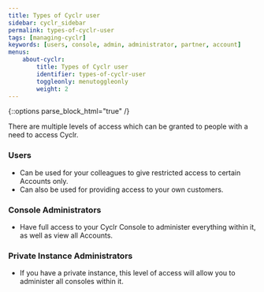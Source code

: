 ```yaml
---
title: Types of Cyclr user
sidebar: cyclr_sidebar
permalink: types-of-cyclr-user
tags: [managing-cyclr]
keywords: [users, console, admin, administrator, partner, account]
menus:
    about-cyclr:
        title: Types of Cyclr user
        identifier: types-of-cyclr-user
        toggleonly: menutoggleonly
        weight: 2
---
```

{::options parse_block_html="true" /}
<section class="card">
There are multiple levels of access which can be granted to people with a need to access Cyclr.

### Users

* Can be used for your colleagues to give restricted access to certain Accounts only.
* Can also be used for providing access to your own customers.

### Console Administrators

* Have full access to your Cyclr Console to administer everything within it, as well as view all Accounts.

### Private Instance Administrators

* If you have a private instance, this level of access will allow you to administer all consoles within it.

</section>
